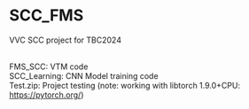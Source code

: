 # SCC_FMS
VVC SCC project for TBC2024

<br/>FMS_SCC: VTM code
<br/>SCC_Learning: CNN Model training code
<br/>Test.zip: Project testing (note: working with libtorch 1.9.0+CPU: https://pytorch.org/)
